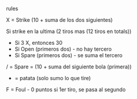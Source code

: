 rules

X = Strike (10 + suma de los dos siguientes)

Si strike en la ultima (2 tiros mas (12 tiros en totals))
- Si 3 X, entonces 30
- Si Open (primeros dos) - no hay tercero
- Si Spare (primeros dos) - se suma el tercero

/ = Spare = (10 + suma del siguiente bola (primera))

- = patata (solo sumo lo que tire)

F = Foul - 0 puntos 
si 1er tiro, se pasa al segundo

